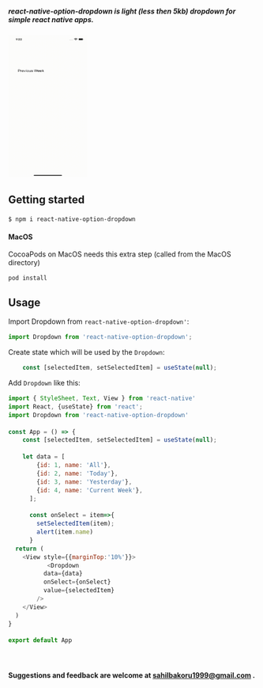 
#####  react-native-option-dropdown is light (less then 5kb) dropdown for simple react native apps.

<img src="https://raw.githubusercontent.com/sahilbakoru/nodeTest/main/Simulator%20Screen%20Recording%20-%20iPhone%2014%20-%202023-07-13%20at%2001.22.55.gif?raw=true" width = "160" height = "287.5" alt="Demo 1"/>

## Getting started



`$ npm i react-native-option-dropdown`

#### MacOS
CocoaPods on MacOS needs this extra step (called from the MacOS directory)

```
pod install
```



## Usage

Import Dropdown from `react-native-option-dropdown'`:

```javascript
import Dropdown from 'react-native-option-dropdown';
```

Create state which will be used by the `Dropdown`:

```javascript
    const [selectedItem, setSelectedItem] = useState(null);
```

Add `Dropdown` like this:

```javascript
import { StyleSheet, Text, View } from 'react-native'
import React, {useState} from 'react';
import Dropdown from 'react-native-option-dropdown'

const App = () => {
    const [selectedItem, setSelectedItem] = useState(null);

    let data = [
        {id: 1, name: 'All'},
        {id: 2, name: 'Today'},
        {id: 3, name: 'Yesterday'},
        {id: 4, name: 'Current Week'},
      ];

      const onSelect = item=>{
        setSelectedItem(item);
        alert(item.name)
      } 
  return (
    <View style={{marginTop:'10%'}}>
           <Dropdown
          data={data}
          onSelect={onSelect}
          value={selectedItem}
        />
    </View>
  )
}

export default App




```

#### Suggestions and feedback are welcome at  sahilbakoru1999@gmail.com .




